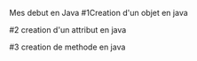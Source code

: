 Mes debut en Java
#1Creation d'un objet en java

#2 creation d'un attribut en java

#3 creation de methode en java